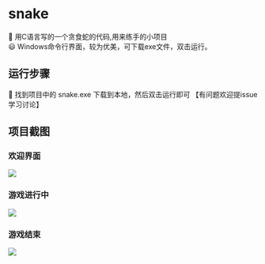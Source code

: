 # snake
🐍 用C语言写的一个贪食蛇的代码,用来练手的小项目<br>
😃 Windows命令行界面，较为优美，可下载exe文件，双击运行。

## 运行步骤
🎯 找到项目中的 snake.exe 下载到本地，然后双击运行即可 【有问题欢迎提issue学习讨论】

## 项目截图
### 欢迎界面
![](http://img.linzworld.cn/img/20201226234537.png)
### 游戏进行中
![](http://img.linzworld.cn/img/20201226234558.png)
### 游戏结束
![](http://img.linzworld.cn/img/20201226234620.png)

